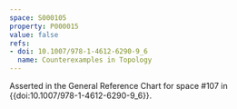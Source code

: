 ```yaml
---
space: S000105
property: P000015
value: false
refs:
- doi: 10.1007/978-1-4612-6290-9_6
  name: Counterexamples in Topology
---
```



Asserted in the General Reference Chart for space #107 in
{{doi:10.1007/978-1-4612-6290-9_6}}.
